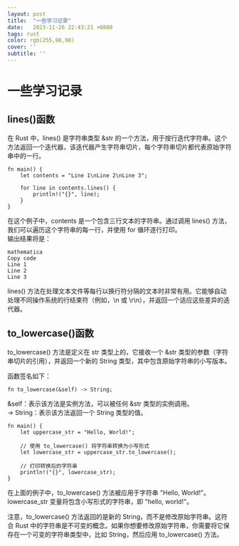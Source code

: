 ```yaml
---
layout: post
title:  "一些学习记录"
date:   2023-11-26 22:43:21 +0800
tags: rust 
color: rgb(255,90,90)
cover: ''
subtitle: ''
---
```

# 一些学习记录
## lines()函数
在 Rust 中，lines() 是字符串类型 &str 的一个方法，用于按行迭代字符串。这个方法返回一个迭代器，该迭代器产生字符串切片，每个字符串切片都代表原始字符串中的一行。  

    fn main() {
        let contents = "Line 1\nLine 2\nLine 3";

        for line in contents.lines() {
            println!("{}", line);
        }
    }
在这个例子中，contents 是一个包含三行文本的字符串。通过调用 lines() 方法，我们可以遍历这个字符串的每一行，并使用 for 循环逐行打印。  
输出结果将是：  

    mathematica
    Copy code
    Line 1
    Line 2
    Line 3
lines() 方法在处理文本文件等每行以换行符分隔的文本时非常有用。它能够自动处理不同操作系统的行结束符（例如，\n 或 \r\n），并返回一个适应这些差异的迭代器。  

## to_lowercase()函数

to_lowercase() 方法是定义在 str 类型上的，它接收一个 &str 类型的参数（字符串切片的引用），并返回一个新的 String 类型，其中包含原始字符串的小写版本。

函数签名如下：

    fn to_lowercase(&self) -> String;
&self：表示该方法是实例方法，可以被任何 &str 类型的实例调用。  
-> String：表示该方法返回一个 String 类型的值。

    fn main() {
        let uppercase_str = "Hello, World!";
        
        // 使用 to_lowercase() 将字符串转换为小写形式
        let lowercase_str = uppercase_str.to_lowercase();

        // 打印转换后的字符串
        println!("{}", lowercase_str);
    }
在上面的例子中，to_lowercase() 方法被应用于字符串 "Hello, World!"。lowercase_str 变量将包含小写形式的字符串，即 "hello, world!"。

注意，to_lowercase() 方法返回的是新的 String，而不是修改原始字符串。这符合 Rust 中的字符串是不可变的概念。如果你想要修改原始字符串，你需要将它保存在一个可变的字符串类型中，比如 String，然后应用 to_lowercase() 方法。